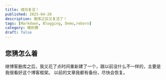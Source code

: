 ```yaml
---
title: 成功复活！
published: 2025-04-20
description: 删库之后又复活了！
tags: [Markdown, Blogging, Demo,reborn]
category: 瞎折腾
draft: false
---
```


## 您猜怎么着
继博客删库之后，我又花了点时间重新建了一个，跟以前没什么不一样的，主要是我很看好这个博客框架。
以前的文章我都有备份，尽快会恢复。
